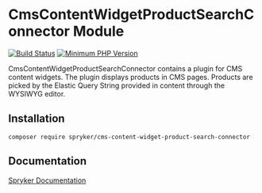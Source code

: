 # CmsContentWidgetProductSearchConnector Module
[![Build Status](https://travis-ci.org/spryker/cms-content-widget-product-search-connector.svg)](https://travis-ci.org/spryker/cms-content-widget-product-search-connector)
[![Minimum PHP Version](https://img.shields.io/badge/php-%3E%3D%207.3-8892BF.svg)](https://php.net/)

CmsContentWidgetProductSearchConnector contains a plugin for CMS content widgets.
The plugin displays products in CMS pages. Products are picked by the Elastic Query String  provided in content through the WYSIWYG editor.

## Installation

```
composer require spryker/cms-content-widget-product-search-connector
```

## Documentation

[Spryker Documentation](https://academy.spryker.com/developing_with_spryker/module_guide/modules.html)
